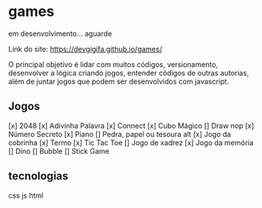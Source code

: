 # games

em desenvolvimento... aguarde

Link do site: https://devgigifa.github.io/games/

O principal objetivo é lidar com muitos códigos, versionamento, desenvolver a lógica criando jogos, entender códigos de outras autorias, além de juntar jogos que podem ser desenvolvidos com javascript.

## Jogos

[x] 2048
[x] Adivinha Palavra
[x] Connect 
[x] Cubo Mágico
[] Draw nop
[x] Número Secreto
[x] Piano
[] Pedra, papel ou tesoura alt
[x] Jogo da cobrinha
[x] Termo
[x] Tic Tac Toe
[] Jogo de xadrez
[x] Jogo da memória
[] Dino
[] Bubble
[] Stick Game

## tecnologias

css
js
html